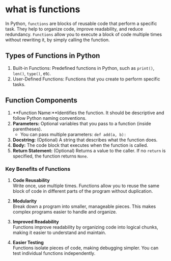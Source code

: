 # what is functions

In Python, `functions` are blocks of reusable code that perform a specific task. They help to organize code, improve readability, and reduce redundancy. `Functions` allow you to execute a block of code multiple times without rewriting it, by simply calling the function.

## Types of Functions in Python

1. Built-in Functions: Predefined functions in Python, such as `print()`, `len()`, `type()`, etc.
2. User-Defined Functions: Functions that you create to perform specific tasks.

## Function Components

1. **Function Name:**Identifies the function. It should be descriptive and follow Python naming conventions.
2. **Parameters:** Optional variables that you pass to a function (inside parentheses).
   - You can pass multiple parameters: `def add(a, b):`
3. **Docstring:** (Optional) A string that describes what the function does.
4. **Body:** The code block that executes when the function is called.
5. **Return Statement:** (Optional) Returns a value to the caller. If no `return` is specified, the function returns `None`.

### **Key Benefits of Functions**

1. **Code Reusability**  
   Write once, use multiple times. Functions allow you to reuse the same block of code in different parts of the program without duplication.

2. **Modularity**  
   Break down a program into smaller, manageable pieces. This makes complex programs easier to handle and organize.

3. **Improved Readability**  
   Functions improve readability by organizing code into logical chunks, making it easier to understand and maintain.

4. **Easier Testing**  
   Functions isolate pieces of code, making debugging simpler. You can test individual functions independently.
